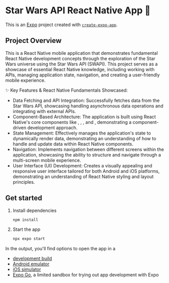 # Star Wars API React Native App 👋

This is an [Expo](https://expo.dev) project created with [`create-expo-app`](https://www.npmjs.com/package/create-expo-app).

## Project Overview

This is a React Native mobile application that demonstrates fundamental React Native development concepts through the exploration of the Star Wars universe using the Star Wars API (SWAPI). This project serves as a showcase of essential React Native knowledge, including working with APIs, managing application state, navigation, and creating a user-friendly mobile experience.

✨ Key Features & React Native Fundamentals Showcased:
- Data Fetching and API Integration: Successfully fetches data from the Star Wars API, showcasing handling asynchronous data operations and integrating with external APIs.
- Component-Based Architecture: The application is built using React Native's core components like <View>, <Text>, <FlatList>, and <Image>, demonstrating a component-driven development approach.
- State Management: Effectively manages the application's state to dynamically render data, demonstrating an understanding of how to handle and update data within React Native components.
- Navigation: Implements navigation between different screens within the application, showcasing the ability to structure and navigate through a multi-screen mobile experience.
- User Interface (UI) Development: Creates a visually appealing and responsive user interface tailored for both Android and iOS platforms, demonstrating an understanding of React Native styling and layout principles.


## Get started

1. Install dependencies

   ```bash
   npm install
   ```

2. Start the app

   ```bash
   npx expo start
   ```

In the output, you'll find options to open the app in a

- [development build](https://docs.expo.dev/develop/development-builds/introduction/)
- [Android emulator](https://docs.expo.dev/workflow/android-studio-emulator/)
- [iOS simulator](https://docs.expo.dev/workflow/ios-simulator/)
- [Expo Go](https://expo.dev/go), a limited sandbox for trying out app development with Expo
